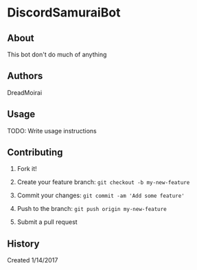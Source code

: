 # DiscordSamuraiBot

## About

This bot don't do much of anything

## Authors

DreadMoirai


## Usage

TODO: Write usage instructions


## Contributing



1. Fork it!

2. Create your feature branch: `git checkout -b my-new-feature`

3. Commit your changes: `git commit -am 'Add some feature'`

4. Push to the branch: `git push origin my-new-feature`

5. Submit a pull request


## History

Created 1/14/2017
